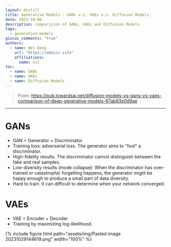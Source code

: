 ```yaml
---  
layout: distill  
title: Generative Models - GANs v.s. VAEs v.s. Diffusion Models  
date: 2023-10-06  
description: comparision of GANs, VAEs and Diffusion Models  
tags:  
  - generative-models  
giscus_comments: "true"  
authors:  
  - name: Wei Deng  
    url: "https://wdaicv.site"  
    affiliations:  
      name: nil  
toc:  
  - name: GANs  
  - name: VAEs  
  - name: Diffusion Models  
---  
```

> From: https://pub.towardsai.net/diffusion-models-vs-gans-vs-vaes-comparison-of-deep-generative-models-67ab93e0d9ae  
---  
# GANs  
- GAN = Generator + Discriminator  
- Training loss: adversarial loss. The generator aims to "fool" a discriminator.  
- High-fidelity results. The discriminator cannot distinguish between the fake and real samples.  
- Low-diversity results (mode collapse): When the discriminator has over-trained or catastrophic forgetting happens, the generator might be happy enough to produce a small part of data diversity.  
- Hard to train. It can difficult to determine when your network converged.  
  
# VAEs  
- VAE = Encoder + Decoder  
- Training by maximizing log-likelihood.  
  
{% include figure.html path="assets/img/Pasted image 20231029144619.png" width="100%" %}